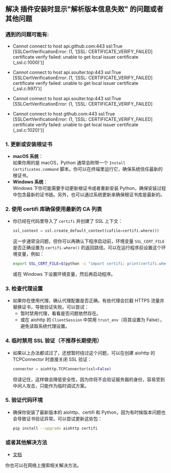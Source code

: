 ## 解决 插件安装时显示"解析版本信息失败" 的问题或者其他问题

### 遇到的问题可能有:

- Cannot connect to host api.github.com:443 ssl:True [SSLCertVerificationError: (1, '[SSL: CERTIFICATE_VERIFY_FAILED] certificate verify failed: unable to get local issuer certificate (_ssl.c:1000)')]

- Cannot connect to host api.soulter.top:443 ssl:True [SSLCertVerificationError: (1, '[SSL: CERTIFICATE_VERIFY_FAILED] certificate verify failed: unable to get local issuer certificate (_ssl.c:997)')]

- Cannot connect to host api.soulter.top:443 ssl:True [SSLCertVerificationError: (1, '[SSL: CERTIFICATE_VERIFY_FAILED]

- Cannot connect to host github.com:443 ssl:True [SSLCertVerificationError: (1, '[SSL: CERTIFICATE_VERIFY_FAILED] certificate verify failed: unable to get local issuer certificate (_ssl.c:1020)')]


### 1. 更新或安装根证书  
- **macOS 系统**：  
  如果你用的是 macOS，Python 通常会附带一个 `Install Certificates.command` 脚本。你可以在终端里运行它，确保系统信任最新的根证书。  
- **Windows 系统**：  
  Windows 下你可能需要手动更新根证书或者重新安装 Python，确保安装过程中包含最新的证书链。另外，也可以通过系统更新来确保根证书库是最新的。

### 2. 使用 certifi 库确保使用最新的 CA 列表  
- 你已经在代码里导入了 `certifi` 并创建了 SSL 上下文：  
  ```python
  ssl_context = ssl.create_default_context(cafile=certifi.where())
  ```  
  这一步通常没问题，但你可以再确认下程序启动前，环境变量 `SSL_CERT_FILE` 是否正确设置为 `certifi.where()` 的返回路径。可以在运行程序前设置这个环境变量，例如：  
  ```bash
  export SSL_CERT_FILE=$(python -c "import certifi; print(certifi.where())")
  ```  
  或在 Windows 下设置环境变量，然后再启动程序。

### 3. 检查代理设置  
- 如果你在使用代理，确认代理配置是否正确。有些代理会拦截 HTTPS 流量并替换证书，导致验证失败。可以尝试：  
  - 暂时禁用代理，看看是否问题依然存在。  
  - 或在 aiohttp 的 `ClientSession` 中禁用 `trust_env`（将其设置为 False），避免读取系统代理设置。

### 4. 临时禁用 SSL 验证（不推荐长期使用）  
- 如果以上办法都试过了，还想暂时绕过这个问题，可以在创建 aiohttp 的 TCPConnector 时直接关闭 SSL 验证：  
  ```python
  connector = aiohttp.TCPConnector(ssl=False)
  ```  
  但请记住，这样做会降低安全性，因为你将不会验证服务器的身份，容易受到中间人攻击，只能作为临时调试方案。

### 5. 验证代码环境  
- 确保你安装了最新版本的 aiohttp、certifi 和 Python，因为有时候版本问题也会导致证书验证异常。可以尝试更新这些包：
  ```bash
  pip install --upgrade aiohttp certifi
  ```

### 或者其他解决方法

- [文档](https://docs.wenturc.com/tech/17.html)

你也可以在网络上搜索相关解决方法。
